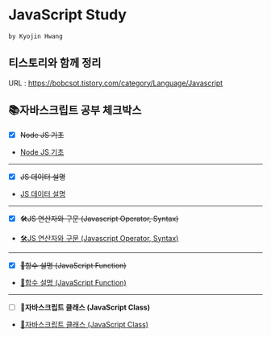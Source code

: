 # JavaScript Study
`by Kyojin Hwang`
## 티스토리와 함께 정리
URL : https://bobcsot.tistory.com/category/Language/Javascript

## 📚자바스크립트 공부 체크박스

- [x] ~~Node JS 기초~~
- <a href="https://github.com/KyoJin-Hwang/front-javascript-study/tree/master/NodeJS">Node JS 기초</a>
<hr/>

- [x] ~~JS 데이터 설명~~
- <a href="https://github.com/KyoJin-Hwang/front-javascript-study/tree/master/JS_Data">JS 데이터 설명</a>
<hr/>

- [x] ~~🛠JS 연산자와 구문 (Javascript Operator, Syntax)~~
- <a href="https://github.com/KyoJin-Hwang/front-javascript-study/tree/master/JS_Operator">🛠JS 연산자와 구문 (Javascript Operator, Syntax)</a>

<hr/>

- [x] ~~📐함수 설명 (JavaScript Function)~~
- <a href="https://github.com/KyoJin-Hwang/front-javascript-study/tree/master/JS_Function">📐함수 설명 (JavaScript Function)</a>

<hr/>

- [ ] **📖자바스크립트 클래스 (JavaScript Class)**
- <a href="https://github.com/KyoJin-Hwang/front-javascript-study/tree/master/JS_Class">📖자바스크립트 클래스 (JavaScript Class)</a>


<br/>
